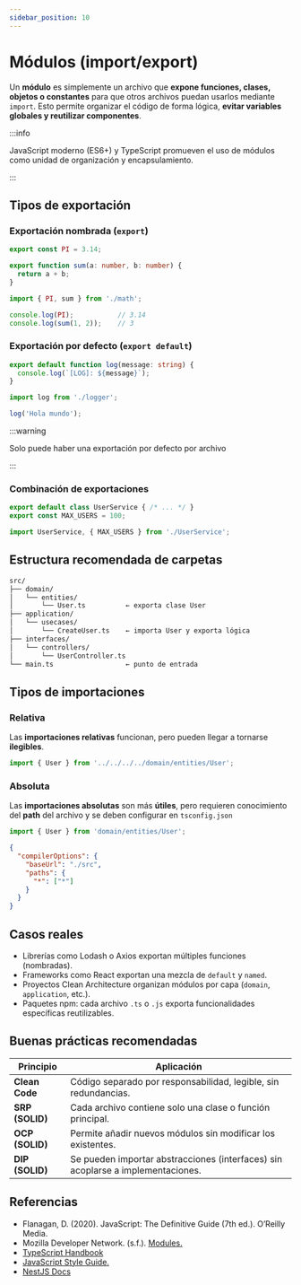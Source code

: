 ```yaml
---
sidebar_position: 10
---
```


# Módulos (import/export)

Un **módulo** es simplemente un archivo que **expone funciones, clases, objetos o constantes** para que otros archivos puedan usarlos mediante `import`. Esto permite organizar el código de forma lógica, **evitar variables globales y reutilizar componentes**.

:::info

JavaScript moderno (ES6+) y TypeScript promueven el uso de módulos como unidad de organización y encapsulamiento.

:::

## Tipos de exportación

### Exportación nombrada (`export`)

```ts title="math.ts" showLineNumbers
export const PI = 3.14;

export function sum(a: number, b: number) {
  return a + b;
}
```

```ts title="main.ts" showLineNumbers
import { PI, sum } from './math';

console.log(PI);           // 3.14
console.log(sum(1, 2));    // 3
```

### Exportación por defecto (`export default`)

```ts title="logger.ts" showLineNumbers
export default function log(message: string) {
  console.log(`[LOG]: ${message}`);
}
```

```ts title="main.ts" showLineNumbers
import log from './logger';

log('Hola mundo');
```

:::warning

Solo puede haber una exportación por defecto por archivo

:::

### Combinación de exportaciones

```ts title="UserService.ts" showLineNumbers
export default class UserService { /* ... */ }
export const MAX_USERS = 100;
```

```ts title="main.ts" showLineNumbers
import UserService, { MAX_USERS } from './UserService';
```

## Estructura recomendada de carpetas

```txt
src/
├── domain/
│   └── entities/
│       └── User.ts          ← exporta clase User
├── application/
│   └── usecases/
│       └── CreateUser.ts    ← importa User y exporta lógica
├── interfaces/
│   └── controllers/
│       └── UserController.ts
└── main.ts                  ← punto de entrada
```

## Tipos de importaciones

### Relativa

Las **importaciones relativas** funcionan, pero pueden llegar a tornarse **ilegibles**.

```ts
import { User } from '../../../../domain/entities/User';
```

### Absoluta

Las **importaciones absolutas** son más **útiles**, pero requieren conocimiento del **path** del archivo y se deben configurar en `tsconfig.json`

```ts
import { User } from 'domain/entities/User';
```

```json title="tsconfig.json" showLineNumbers
{
  "compilerOptions": {
    "baseUrl": "./src",
    "paths": {
      "*": ["*"]
    }
  }
}
```

## Casos reales

- Librerías como Lodash o Axios exportan múltiples funciones (nombradas).
- Frameworks como React exportan una mezcla de `default` y `named`.
- Proyectos Clean Architecture organizan módulos por capa (`domain`, `application`, etc.).
- Paquetes npm: cada archivo `.ts` o `.js` exporta funcionalidades específicas reutilizables.

## Buenas prácticas recomendadas

|Principio|Aplicación|
|--|--|
|**Clean Code**|Código separado por responsabilidad, legible, sin redundancias.|
|**SRP (SOLID)**|Cada archivo contiene solo una clase o función principal.|
|**OCP (SOLID)**|Permite añadir nuevos módulos sin modificar los existentes.|
|**DIP (SOLID)**|Se pueden importar abstracciones (interfaces) sin acoplarse a implementaciones.|

## Referencias

- Flanagan, D. (2020). JavaScript: The Definitive Guide (7th ed.). O’Reilly Media.
- Mozilla Developer Network. (s.f.). [Modules.](https://developer.mozilla.org/en-US/docs/Web/JavaScript/Guide/Modules)
- [TypeScript Handbook](https://www.typescriptlang.org/docs/)
- [JavaScript Style Guide.](https://google.github.io/styleguide/jsguide.html)
- [NestJS Docs](https://docs.nestjs.com/fundamentals/custom-providers)
